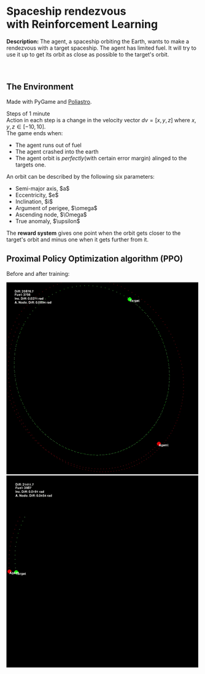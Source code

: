 # Spaceship rendezvous<br> with Reinforcement Learning

<b>Description:</b> The agent, a spaceship orbiting the Earth, wants to make a rendezvous with a target spaceship. The agent has limited fuel. It will try to use it up to get its orbit as close as possible to the target's orbit.<br><br>
<br>
## The Environment

Made with PyGame and <a href="https://github.com/poliastro/poliastro">Poliastro</a>.<br>

Steps of 1 minute<br>
Action in each step is a change in the velocity vector $dv=[x,y,z]$ where $x,y,z\in[-10,10]$.<br>
The game ends when:
<ul>
    <li>The agent runs out of fuel</li>
    <li>The agent crashed into the earth</li>
    <li>The agent orbit is <i>perfectly</i>(with certain error margin) alinged to the targets one.</li>
</ul>
An orbit can be described by the following six parameters: <br>
<ul>
    <li>Semi-major axis, $a$</li>
    <li>Eccentricity, $e$</li>
    <li>Inclination, $i$</li>
    <li>Argument of perigee, $\omega$</li>
    <li>Ascending node, $\Omega$</li>
    <li>True anomaly, $\upsilon$</li>
</ul>
<!--The <b>orbits difference</b> is measured as follows:<br>
Let<br> $r=\frac{a(1-e^2)}{1+ecos(\upsilon)}$<br>
then the orbit difference is measured as the sum of:<br>
$r^2+r'^2-2rr'cos(i-i')$<br>
for different values of the True anomaly.<br>-->

The <b>reward system</b> gives one point when the orbit gets closer to the target's orbit and minus one when it gets further from it.<br>

## Proximal Policy Optimization algorithm (PPO)

Before and after training:<br>

<p float="left">
<img  src="data/notrain.gif" width="500" height="500"/>
<img  src="data/trained.gif" width="500" height="500"/>
</p>

